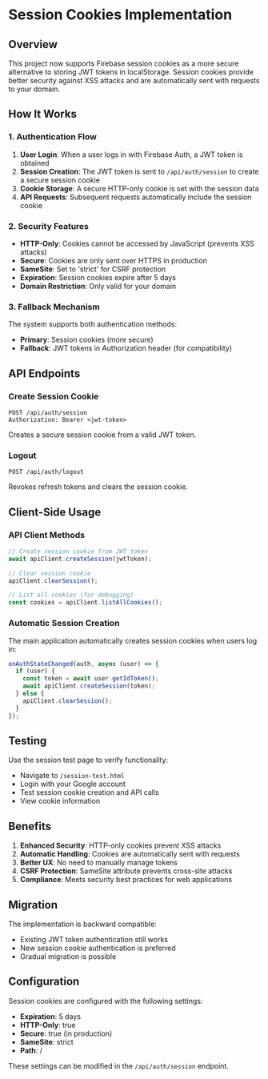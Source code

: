 # Session Cookies Implementation

## Overview

This project now supports Firebase session cookies as a more secure alternative to storing JWT tokens in localStorage. Session cookies provide better security against XSS attacks and are automatically sent with requests to your domain.

## How It Works

### 1. Authentication Flow

1. **User Login**: When a user logs in with Firebase Auth, a JWT token is obtained
2. **Session Creation**: The JWT token is sent to `/api/auth/session` to create a secure session cookie
3. **Cookie Storage**: A secure HTTP-only cookie is set with the session data
4. **API Requests**: Subsequent requests automatically include the session cookie

### 2. Security Features

- **HTTP-Only**: Cookies cannot be accessed by JavaScript (prevents XSS attacks)
- **Secure**: Cookies are only sent over HTTPS in production
- **SameSite**: Set to 'strict' for CSRF protection
- **Expiration**: Session cookies expire after 5 days
- **Domain Restriction**: Only valid for your domain

### 3. Fallback Mechanism

The system supports both authentication methods:
- **Primary**: Session cookies (more secure)
- **Fallback**: JWT tokens in Authorization header (for compatibility)

## API Endpoints

### Create Session Cookie
```
POST /api/auth/session
Authorization: Bearer <jwt-token>
```

Creates a secure session cookie from a valid JWT token.

### Logout
```
POST /api/auth/logout
```

Revokes refresh tokens and clears the session cookie.

## Client-Side Usage

### API Client Methods

```javascript
// Create session cookie from JWT token
await apiClient.createSession(jwtToken);

// Clear session cookie
apiClient.clearSession();

// List all cookies (for debugging)
const cookies = apiClient.listAllCookies();
```

### Automatic Session Creation

The main application automatically creates session cookies when users log in:

```javascript
onAuthStateChanged(auth, async (user) => {
  if (user) {
    const token = await user.getIdToken();
    await apiClient.createSession(token);
  } else {
    apiClient.clearSession();
  }
});
```

## Testing

Use the session test page to verify functionality:
- Navigate to `/session-test.html`
- Login with your Google account
- Test session cookie creation and API calls
- View cookie information

## Benefits

1. **Enhanced Security**: HTTP-only cookies prevent XSS attacks
2. **Automatic Handling**: Cookies are automatically sent with requests
3. **Better UX**: No need to manually manage tokens
4. **CSRF Protection**: SameSite attribute prevents cross-site attacks
5. **Compliance**: Meets security best practices for web applications

## Migration

The implementation is backward compatible:
- Existing JWT token authentication still works
- New session cookie authentication is preferred
- Gradual migration is possible

## Configuration

Session cookies are configured with the following settings:
- **Expiration**: 5 days
- **HTTP-Only**: true
- **Secure**: true (in production)
- **SameSite**: strict
- **Path**: /

These settings can be modified in the `/api/auth/session` endpoint.
